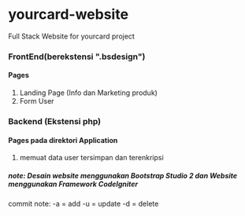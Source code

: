 # yourcard-website
Full Stack Website for yourcard project

### FrontEnd(berekstensi ".bsdesign") 
#### Pages
1. Landing Page (Info dan Marketing produk)
2. Form User


### Backend (Ekstensi php)
#### Pages pada direktori Application
1. memuat data user tersimpan dan terenkripsi

##### note: Desain website menggunakan Bootstrap Studio 2 dan Website menggunakan Framework CodeIgniter

commit note:
-a = add
-u = update
-d = delete
